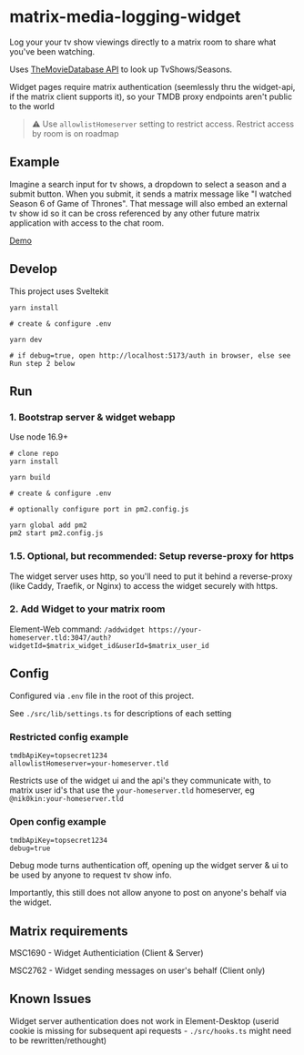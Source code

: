 # matrix-media-logging-widget

Log your your tv show viewings directly to a matrix room to share what you've been watching.

Uses [TheMovieDatabase API](https://www.themoviedb.org/documentation/api) to look up TvShows/Seasons.

Widget pages require matrix authentication (seemlessly thru the widget-api, if the matrix client supports it), so your TMDB proxy endpoints aren't public to the world

> ⚠️ Use `allowlistHomeserver` setting to restrict access. Restrict access by room is on roadmap

## Example

Imagine a search input for tv shows, a dropdown to select a season and a submit button. When you submit, it sends a matrix message like "I watched Season 6 of Game of Thrones". That message will also embed an external tv show id so it can be cross referenced by any other future matrix application with access to the chat room.

[Demo](https://www.youtube.com/watch?v=KlVnMrRcyug)

## Develop

This project uses Sveltekit

```
yarn install

# create & configure .env

yarn dev

# if debug=true, open http://localhost:5173/auth in browser, else see Run step 2 below
```

## Run

### 1. Bootstrap server & widget webapp

Use node 16.9+

```
# clone repo
yarn install

yarn build

# create & configure .env

# optionally configure port in pm2.config.js

yarn global add pm2
pm2 start pm2.config.js
```

### 1.5. Optional, but recommended: Setup reverse-proxy for https

The widget server uses http, so you'll need to put it behind a reverse-proxy (like Caddy, Traefik, or Nginx) to access the widget securely with https.

### 2. Add Widget to your matrix room

Element-Web command:
`/addwidget https://your-homeserver.tld:3047/auth?widgetId=$matrix_widget_id&userId=$matrix_user_id`

## Config

Configured via `.env` file in the root of this project.

See `./src/lib/settings.ts` for descriptions of each setting

### Restricted config example

```
tmdbApiKey=topsecret1234
allowlistHomeserver=your-homeserver.tld
```

Restricts use of the widget ui and the api's they communicate with, to matrix user id's that use the `your-homeserver.tld` homeserver, eg `@nik0kin:your-homeserver.tld`

### Open config example

```
tmdbApiKey=topsecret1234
debug=true
```

Debug mode turns authentication off, opening up the widget server & ui to be used by anyone to request tv show info.

Importantly, this still does not allow anyone to post on anyone's behalf via the widget.

## Matrix requirements

MSC1690 - Widget Authenticiation (Client & Server)

MSC2762 - Widget sending messages on user's behalf (Client only)

## Known Issues

Widget server authentication does not work in Element-Desktop (userid cookie is missing for subsequent api requests - `./src/hooks.ts` might need to be rewritten/rethought)
